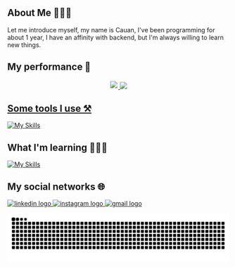 ## About Me 🙋🏻‍♂️

Let me introduce myself, my name is Cauan, I've been programming for about 1 year, I have an affinity with backend, but I'm always willing to learn new things.

## My performance 💪

<div style="display:flex;justify-content:center;">
  <a href="https://github.com/cauaneb" target="_blank">
  <img style="margin:2px;" height="180em" src="https://github-readme-stats-git-masterrstaa-rickstaa.vercel.app/api?username=cauaneb&show_icons=true&theme=github_dark&include_all_commits=true&count_private=true"/>
  <img  height="180em" src="https://github-readme-stats-git-masterrstaa-rickstaa.vercel.app/api/top-langs/?username=cauaneb&layout=compact&langs_count=7&theme=github_dark"/>
</div>

## Some tools I use ⚒️
[![My Skills](https://skillicons.dev/icons?i=js,html,css,nodejs,express,mongodb,mysql,postgres,nextjs,react)](https://skillicons.dev)

## What I'm learning 👨🏻‍🏫
[![My Skills](https://skillicons.dev/icons?i=ts,jest,py,django)](https://skillicons.dev)

## My social networks 🌐

<a href="https://www.linkedin.com/in/cauan-borges-8a8451328/" target="_blank">
  <img src="https://img.shields.io/static/v1?message=LinkedIn&logo=linkedin&label=&color=0077B5&logoColor=white&labelColor=&style=for-the-badge" height="25" alt="linkedin logo"  />
</a>

<a href="https://www.instagram.com/cauan.ebs/" target="_blank">
  <img src="https://img.shields.io/static/v1?message=Instagram&logo=instagram&label=&color=E4405F&logoColor=white&labelColor=&style=for-the-badge" height="25" alt="instagram logo"  />
</a>

<a href="cauaneduardoborges@gmail.com" target="_blank">
  <img src="https://img.shields.io/static/v1?message=Email&logo=gmail&label=&color=ff0000&logoColor=white&labelColor=&style=for-the-badge" height="25" alt="gmail logo"  />
</a>


![github contribution grid snake animation](https://raw.githubusercontent.com/cauaneb/cauaneb/output/github-contribution-grid-snake-dark.svg#gh-dark-mode-only)